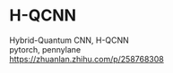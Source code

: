 # H-QCNN  
Hybrid-Quantum CNN, H-QCNN  
pytorch, pennylane  
https://zhuanlan.zhihu.com/p/258768308
